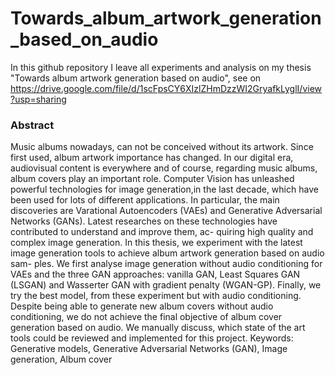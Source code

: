 # Towards_album_artwork_generation_based_on_audio

In this github repository I leave all experiments and analysis on my thesis "Towards album artwork generation based on audio", see on https://drive.google.com/file/d/1scFpsCY6XIzlZHmDzzWI2GryafkLyglI/view?usp=sharing

### Abstract
Music albums nowadays, can not be conceived without its artwork. Since first used, album
artwork importance has changed. In our digital era, audiovisual content is everywhere
and of course, regarding music albums, album covers play an important role. Computer
Vision has unleashed powerful technologies for image generation,in the last decade, which
have been used for lots of different applications. In particular, the main discoveries are
Varational Autoencoders (VAEs) and Generative Adversarial Networks (GANs). Latest
researches on these technologies have contributed to understand and improve them, ac-
quiring high quality and complex image generation. In this thesis, we experiment with the
latest image generation tools to achieve album artwork generation based on audio sam-
ples. We first analyse image generation without audio conditioning for VAEs and the three
GAN approaches: vanilla GAN, Least Squares GAN (LSGAN) and Wasserter GAN with
gradient penalty (WGAN-GP). Finally, we try the best model, from these experiment but
with audio conditioning. Despite being able to generate new album covers without audio
conditioning, we do not achieve the final objective of album cover generation based on
audio. We manually discuss, which state of the art tools could be reviewed and implemented
for this project.
Keywords: Generative models, Generative Adversarial Networks (GAN), Image generation,
Album cover
